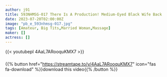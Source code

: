 ```yaml
---
author: j91
title: 593NHMSG-017 There Is A Production! Medium-Eyed Black Wife Back Men’s Esthetic Hotaru
date: 2023-07-20T02:00:00Z
image: "pb_e_593nhmsg-017.jpg"
tags: [Amateur, Big Tits,Married Woman,Massage]
maker: []
actress: []
---
```



{{< youtubepl 4AaL7ARooquKMX7 >}}
###

{{% button href="https://streamtape.to/v/4AaL7ARooquKMX7" icon="fas fa-download" %}}download this video{{% /button %}}

